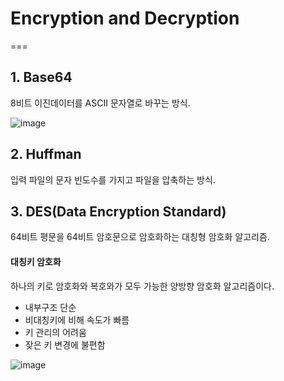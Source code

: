 # Encryption and Decryption

===

## 1. Base64
8비트 이진데이터를 ASCII 문자열로 바꾸는 방식.

![image](https://user-images.githubusercontent.com/43190509/115522829-6b75b580-a2c7-11eb-8143-26c172a94060.png)


## 2. Huffman
입력 파일의 문자 빈도수를 가지고 파일을 압축하는 방식.

## 3. DES(Data Encryption Standard)
64비트 평문을 64비트 암호문으로 암호화하는 대칭형 암호화 알고리즘.

#### 대칭키 암호화
하나의 키로 암호화와 복호와가 모두 가능한 양방향 암호화 알고리즘이다.
- 내부구조 단순
- 비대칭키에 비해 속도가 빠름
- 키 관리의 어려움
- 잦은 키 변경에 불편함
 
![image](https://user-images.githubusercontent.com/43190509/115527249-dcb76780-a2cb-11eb-9c85-d404d1ab19ee.png)




